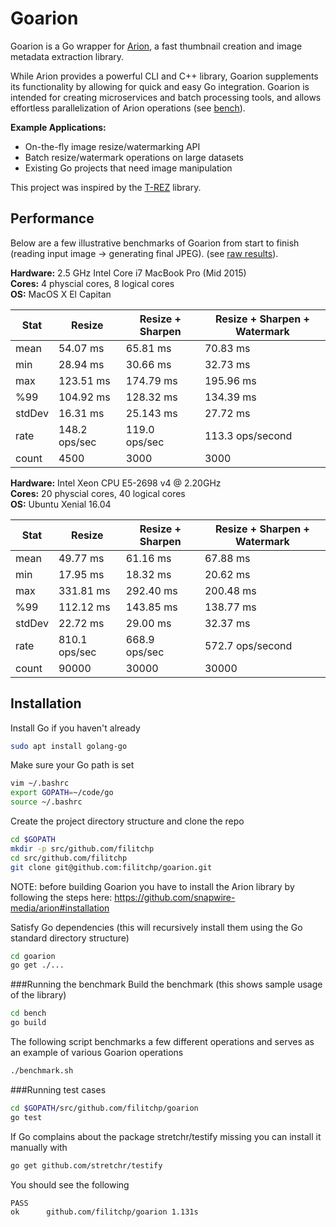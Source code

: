 # Goarion
Goarion is a Go wrapper for [Arion](https://github.com/snapwire-media/arion), a fast thumbnail creation and 
image metadata extraction library. 

While Arion provides a powerful CLI and C++ library, Goarion supplements its functionality by allowing for
quick and easy Go integration.  Goarion is intended for creating microservices and batch processing tools, and allows effortless parallelization of Arion operations (see [bench](bench/main.go)).

**Example Applications:**
* On-the-fly image resize/watermarking API
* Batch resize/watermark operations on large datasets
* Existing Go projects that need image manipulation

This project was inspired by the [T-REZ](https://github.com/DAddYE/trez) library.  

## Performance

Below are a few illustrative benchmarks of Goarion from start to finish (reading input image -> generating final JPEG).   (see [raw results](https://raw.githubusercontent.com/wiki/filitchp/goarion/benchmarks/2.5-GHz-Intel-Core-i7-MacBook-Pro-Mid-2015.txt)).

**Hardware:** 2.5 GHz Intel Core i7 MacBook Pro (Mid 2015) <br>
**Cores:** 4 physcial cores, 8 logical cores <br>
**OS:** MacOS X El Capitan <br>

| Stat      | Resize        | Resize + Sharpen |  Resize + Sharpen + Watermark |
|-----------|---------------|------------------|-------------------------------|
| mean      | 54.07 ms      | 65.81 ms         | 70.83 ms |
| min       | 28.94 ms      | 30.66 ms         | 32.73 ms |
| max       | 123.51 ms     | 174.79 ms        | 195.96 ms |
| %99       | 104.92 ms     | 128.32 ms        |  134.39 ms |
| stdDev    | 16.31 ms      | 25.143 ms        | 27.72 ms |
| rate      | 148.2 ops/sec | 119.0 ops/sec    | 113.3 ops/second |
| count     | 4500          | 3000             | 3000 |


**Hardware:** Intel Xeon CPU E5-2698 v4 @ 2.20GHz <br>
**Cores:** 20 physcial cores, 40 logical cores <br>
**OS:** Ubuntu Xenial 16.04 <br>

| Stat      | Resize        | Resize + Sharpen |  Resize + Sharpen + Watermark |
|-----------|---------------|------------------|-------------------------------|
| mean      | 49.77 ms      | 61.16 ms         | 67.88 ms |
| min       | 17.95 ms      | 18.32 ms         | 20.62 ms |
| max       | 331.81 ms     | 292.40 ms        | 200.48 ms |
| %99       | 112.12 ms     | 143.85 ms        | 138.77 ms |
| stdDev    | 22.72 ms      | 29.00 ms         | 32.37 ms |
| rate      | 810.1 ops/sec | 668.9 ops/sec    | 572.7 ops/second |
| count     | 90000         | 30000            | 30000 |


## Installation
Install Go if you haven't already
```bash
sudo apt install golang-go
```
Make sure your Go path is set
```bash
vim ~/.bashrc
export GOPATH=~/code/go
source ~/.bashrc
```
Create the project directory structure and clone the repo
```bash
cd $GOPATH
mkdir -p src/github.com/filitchp
cd src/github.com/filitchp
git clone git@github.com:filitchp/goarion.git
```
NOTE: before building Goarion you have to install the Arion library by following the steps here: https://github.com/snapwire-media/arion#installation

Satisfy Go dependencies (this will recursively install them using the Go standard directory structure)
```bash
cd goarion
go get ./...
```

###Running the benchmark
Build the benchmark (this shows sample usage of the library)
```bash
cd bench
go build
```
The following script benchmarks a few different operations and serves as an example of various Goarion operations
```bash
./benchmark.sh
```

###Running test cases
```bash
cd $GOPATH/src/github.com/filitchp/goarion
go test
```
If Go complains about the package stretchr/testify missing you can install it manually with
```bash
go get github.com/stretchr/testify
```

You should see the following
```
PASS
ok  	github.com/filitchp/goarion	1.131s
```
